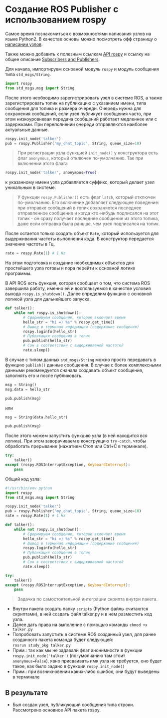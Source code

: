 # Создание ROS Publisher с использованием rospy

Самое время познакомиться с возможностями написания узлов на языке Python2. В качестве основы можно посмотреть офф страницу о [написании узлов](http://wiki.ros.org/rospy_tutorials/Tutorials/WritingPublisherSubscriber).

Также можно добавить к полезным ссылкам [API rospy](http://docs.ros.org/api/rospy/html/) и ссылку на общее описание [Subscribers and Publishers](http://wiki.ros.org/rospy/Overview/Publishers%20and%20Subscribers).

Для начала, импортируем основной модуль `rospy` и модуль сообщения типа `std_msgs/String`. 

```python
import rospy
from std_msgs.msg import String
```
После этого необходимо зарегистрировать узел в системе ROS, а также зарегистрировать топик на публикацию с указанием имени, типа сообщения для топика и размера очереди. Очередь нужна для сохранения сообщений, если узел публикует сообщения часто, при этом низкоуровневая передача сообщений работает медленнее или с задержками. При переполнении очереди отправляются наиболее актуальные данные.

```python
rospy.init_node('talker')
pub = rospy.Publisher('my_chat_topic', String, queue_size=10)
```

> При регистрации узла функцией `init_node()` у конструктора есть флаг `anonymous`, который отключен по-умолчанию. Так при включении этого флага
```python
rospy.init_node('talker', anonymous=True)
```
к указанному имени узла добавляется суффикс, который делает узел уникальным в системе.

> У функции `rospy.Publisher()` есть флаг `latch`, который отключен по-умолчанию. Его включение добавляет следующее поведение: при отправке сообщений в топик сохраняется последнее отправленное сообщение и когда кто-нибудь подписался на этот топик - он сразу получает последнее сообщение из этого топика, даже если отправка была раньше, чем узел подписался на топик.

После остается только создать объект `Rate`, который используется для выдерживания частоты выполнения кода. В конструктор передается значение частоты в Гц.

```python
rate = rospy.Rate(1) # 1 Hz
```
На этом подготовка и создание необходимых объектов для простейшего узла готовы и пора перейти к основной логике программы.

В API ROS есть функция, которая сообщает о том, что система ROS завершила работу, именно ей и воспользуемся в качестве условия выхода `rospy.is_shutdown()`. Далее определим функцию с основной логикой узла для дальнейшего запуска.

```python
def talker():
    while not rospy.is_shutdown():
        # Сформируем сообщение, которое включает время
        hello_str = "hi =) %s" % rospy.get_time()
        # Вывод в терминал информации (содержание сообщения)
        rospy.loginfo(hello_str)
        # Публикация сообщения в топик
        pub.publish(hello_str)
        # Сон в соответствии с выдерживаемой частотой
        rate.sleep()
```

В случае с типом данных `std_msgs/String` можно просто передавать в функцию `publish()` данные сообщения. В случае с более комплексными данными рекомендуется сначала создавать объект сообщения, заполнять его и после публиковать.

```python
msg = String()
msg.data = hello_str

pub.publish(msg)
```
или
```python
msg = String(data.hello_str)

pub.publish(msg)
```
После этого можем запустить функцию узла (в ней находится вся логика). При этом заворачиваем в конструкцию `try-catch`, чтобы обработать прерывание (нажатием Стоп или Ctrl+C в терминале). 

```python
try:
    talker()
except (rospy.ROSInterruptException, KeyboardInterrupt):
    pass
```

Общий код узла:
```python
#!/usr/bin/env python
import rospy
from std_msgs.msg import String

rospy.init_node('talker')
pub = rospy.Publisher('my_chat_topic', String, queue_size=10)
rate = rospy.Rate(1) # 1 Hz

def talker():
    while not rospy.is_shutdown():
        # Сформируем сообщение, которое включает время
        hello_str = "hi =) %s" % rospy.get_time()
        # Вывод в терминал информации (содержание сообщения)
        rospy.loginfo(hello_str)
        # Публикация сообщения в топик
        pub.publish(hello_str)
        # Сон в соответствии с выдерживаемой частотой
        rate.sleep()

try:
    talker()
except (rospy.ROSInterruptException, KeyboardInterrupt):
    pass
```

> Задачка по самостоятельной интеграции скрипта внутри пакета.
- Внутри пакета создать папку `scripts` (Python файлы считаются скриптами), в ней создать файл talker.py и в нем разместить код узла.
- Далее дать права на выполение с помощью команды `chmod +x talker.py`
- Попробовать запустить в системе ROS созданный узел, для ранее созданного пакета команда будет следующей:  
`rosrun study_pkg talker.py`
- Прим.: так как мы не задавали флаг анонимности в функции `rospy.init_node('talker')` (по-умолчанию там стоит `anonymous=False`), явно присваивать имя узла не требуется, оно будет такое, как было задано в функции `rospy.init_node()`
- Прим.: при возникновении каких-либо ошибок, они будут выведены в терминале 

## В результате
- Был создан узел, публикующий сообщения типа строки. Рассмотрено основное API пакета rospy.
